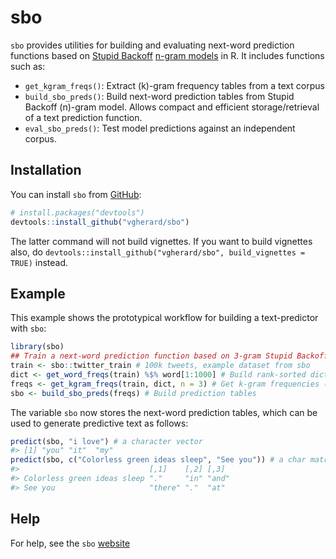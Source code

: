 
<!-- README.md is generated from README.Rmd. Please edit that file -->

# sbo

<!-- badges: start -->

<!-- badges: end -->

`sbo` provides utilities for building and evaluating next-word
prediction functions based on [Stupid
Backoff](https://www.aclweb.org/anthology/D07-1090.pdf) [n-gram
models](https://en.wikipedia.org/wiki/N-gram) in R. It includes
functions such as:

  - `get_kgram_freqs()`: Extract \(k\)-gram frequency tables from a text
    corpus
  - `build_sbo_preds()`: Build next-word prediction tables from Stupid
    Backoff \(n\)-gram model. Allows compact and efficient
    storage/retrieval of a text prediction function.
  - `eval_sbo_preds()`: Test model predictions against an independent
    corpus.

## Installation

You can install `sbo` from [GitHub](https://github.com/vgherard/sbo):

``` r
# install.packages("devtools")
devtools::install_github("vgherard/sbo")
```

The latter command will not build vignettes. If you want to build
vignettes also, do `devtools::install_github("vgherard/sbo",
build_vignettes = TRUE)` instead.

## Example

This example shows the prototypical workflow for building a
text-predictor with `sbo`:

``` r
library(sbo)
## Train a next-word prediction function based on 3-gram Stupid Backoff. 
train <- sbo::twitter_train # 100k tweets, example dataset from sbo
dict <- get_word_freqs(train) %$% word[1:1000] # Build rank-sorted dictionary
freqs <- get_kgram_freqs(train, dict, n = 3) # Get k-gram frequencies (up to 3-grams)
sbo <- build_sbo_preds(freqs) # Build prediction tables
```

The variable `sbo` now stores the next-word prediction tables, which can
be used to generate predictive text as follows:

``` r
predict(sbo, "i love") # a character vector
#> [1] "you" "it"  "my"
predict(sbo, c("Colorless green ideas sleep", "See you")) # a char matrix
#>                             [,1]    [,2] [,3] 
#> Colorless green ideas sleep "."     "in" "and"
#> See you                     "there" "."  "at"
```

## Help

For help, see the `sbo` [website](https://vgherard.github.io/sbo/)
